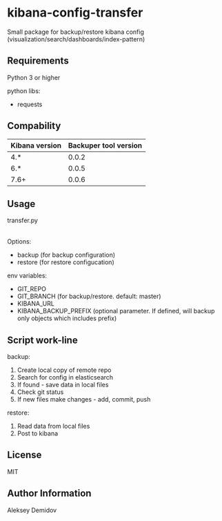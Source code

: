 kibana-config-transfer
=========

Small package for backup/restore kibana config (visualization/search/dashboards/index-pattern)


Requirements
------------

Python 3 or higher

python libs:
  - requests


Compability
------------
| Kibana version | Backuper tool version |
| --- | --- |
| 4.* | 0.0.2 |
| 6.* | 0.0.5 |
| 7.6+ | 0.0.6 |


Usage
------

transfer.py <option>

Options:
  - backup (for backup configuration)
  - restore (for restore configucation)

env variables:
  - GIT_REPO
  - GIT_BRANCH (for backup/restore. default: master)
  - KIBANA_URL
  - KIBANA_BACKUP_PREFIX (optional parameter. If defined, will backup only objects which includes prefix)


Script work-line
----------------

backup:
1) Create local copy of remote repo
2) Search for config in elasticsearch
3) If found - save data in local files
4) Check git status
5) If new files make changes - add, commit, push

restore:
1) Read data from local files
2) Post to kibana


License
-------

MIT

Author Information
------------------

Aleksey Demidov
